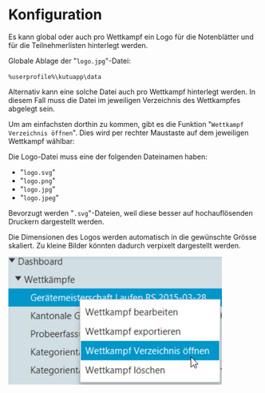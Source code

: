 # Konfiguration

Es kann global oder auch pro Wettkampf ein Logo für die Notenblätter und für die Teilnehmerlisten hinterlegt werden.

Globale Ablage der "`logo.jpg`"-Datei:

`%userprofile%\kutuapp\data`

Alternativ kann eine solche Datei auch pro Wettkampf hinterlegt werden. In diesem Fall muss die Datei im jeweiligen Verzeichnis des Wettkampfes abgelegt sein.

Um am einfachsten dorthin zu kommen, gibt es die Funktion "`Wettkampf Verzeichnis öffnen`". Dies wird per rechter Maustaste auf dem jeweiligen Wettkampf wählbar:

Die Logo-Datei muss eine der folgenden Dateinamen haben:

* "`logo.svg`"
* "`logo.png`"
* "`logo.jpg`"
* "`logo.jpeg`"

Bevorzugt werden "`.svg`"-Dateien, weil diese besser auf hochauflösenden Druckern dargestellt werden.

Die Dimensionen des Logos werden automatisch in die gewünschte Grösse skaliert. Zu kleine Bilder könnten dadurch verpixelt dargestellt werden.

![Pfad zum Wettkampf-Ordner](/assets/path-to-wettkampf-dir.png)

